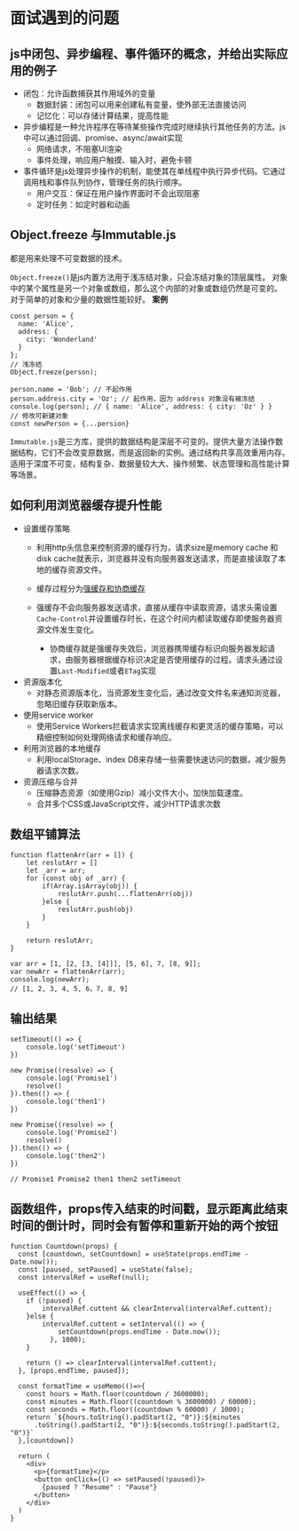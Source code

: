 # 面试遇到的问题

## js中闭包、异步编程、事件循环的概念，并给出实际应用的例子

* 闭包：允许函数捕获其作用域外的变量
	* 数据封装：闭包可以用来创建私有变量，使外部无法直接访问
	* 记忆化：可以存储计算结果，提高性能
* 异步编程是一种允许程序在等待某些操作完成时继续执行其他任务的方法。js中可以通过回调、promise、async/await实现
	* 网络请求，不阻塞UI渲染
	* 事件处理，响应用户触摸、输入时，避免卡顿
* 事件循环是js处理异步操作的机制，能使其在单线程中执行异步代码。它通过调用栈和事件队列协作，管理任务的执行顺序。
	* 用户交互：保证在用户操作界面时不会出现阻塞
	* 定时任务：如定时器和动画

## Object.freeze 与Immutable.js
都是用来处理不可变数据的技术。

`Object.freeze()`是js内置方法用于浅冻结对象，只会冻结对象的顶层属性。
对象中的某个属性是另一个对象或数组，那么这个内部的对象或数组仍然是可变的。
对于简单的对象和少量的数据性能较好。
**案例**
```
const person = {
  name: 'Alice',
  address: {
    city: 'Wonderland'
  }
};
// 浅冻结
Object.freeze(person);

person.name = 'Bob'; // 不起作用
person.address.city = 'Oz'; // 起作用，因为 address 对象没有被冻结
console.log(person); // { name: 'Alice', address: { city: 'Oz' } }
// 修改可新建对象
const newPerson = {...persion}

```

`Immutable.js`是三方库，提供的数据结构是深层不可变的。提供大量方法操作数据结构，它们不会改变原数据，而是返回新的实例。通过结构共享高效重用内存。
适用于深度不可变，结构复杂、数据量较大大、操作频繁、状态管理和高性能计算等场景。

## 如何利用浏览器缓存提升性能

* 设置缓存策略
  * 利用http头信息来控制资源的缓存行为，请求size是memory cache 和 disk cache就表示，浏览器并没有向服务器发送请求，而是直接读取了本地的缓存资源文件。

  * 缓存过程分为[强缓存和协商缓存](./Xi.Blog/2022/计算机及浏览器基础/浏览器的缓存机制.md)
  * 强缓存不会向服务器发送请求，直接从缓存中读取资源，请求头需设置`Cache-Control`并设置缓存时长，在这个时间内都读取缓存即使服务器资源文件发生变化。
	* 协商缓存就是强缓存失效后，浏览器携带缓存标识向服务器发起请求，由服务器根据缓存标识决定是否使用缓存的过程。请求头通过设置`Last-Modified`或者`ETag`实现
* 资源版本化
	* 对静态资源版本化，当资源发生变化后，通过改变文件名来通知浏览器，忽略旧缓存获取新版本。
* 使用service worker
	* 使用Service Workers拦截请求实现离线缓存和更灵活的缓存策略，可以精细控制如何处理网络请求和缓存响应。
* 利用浏览器的本地缓存
	* 利用localStorage、index DB来存储一些需要快速访问的数据，减少服务器请求次数。
* 资源压缩与合并
	* 压缩静态资源（如使用Gzip）减小文件大小，加快加载速度。
	* 合并多个CSS或JavaScript文件，减少HTTP请求次数

## 数组平铺算法
```
function flattenArr(arr = []) {
    let reslutArr = []
    let _arr = arr;
    for (const obj of _arr) {
        if(Array.isArray(obj)) {
            reslutArr.push(...flattenArr(obj)) 
        }else {
            reslutArr.push(obj)
        }
    }

    return reslutArr;
}

var arr = [1, [2, [3, [4]]], [5, 6], 7, [8, 9]];
var newArr = flattenArr(arr);
console.log(newArr);
// [1, 2, 3, 4, 5, 6，7, 8, 9]

```

## 输出结果
```
setTimeout(() => {
    console.log('setTimeout')
})

new Promise((resolve) => {
    console.log('Promise1')
    resolve()
}).then(() => {
    console.log('then1')
})

new Promise((resolve) => {
    console.log('Promise2')
    resolve()
}).then(() => {
    console.log('then2')
})

// Promise1 Promise2 then1 then2 setTimeout

```


## 函数组件，props传入结束的时间戳，显示距离此结束时间的倒计时，同时会有暂停和重新开始的两个按钮

```
function Countdown(props) {
  const [countdown, setCountdown] = useState(props.endTime - Date.now());
  const [paused, setPaused] = useState(false);
  const intervalRef = useRef(null);

  useEffect(() => {
    if (!paused) {
        intervalRef.cuttent && clearInterval(intervalRef.cuttent);
    }else {
        intervalRef.cuttent = setInterval(() => {
            setCountdown(props.endTime - Date.now());
          }, 1000);
    }

    return () => clearInterval(intervalRef.cuttent);
  }, [props.endTime, paused]);

  const formatTime = useMemo(()=>{
    const hours = Math.floor(countdown / 3600000);
    const minutes = Math.floor((countdown % 3600000) / 60000);
    const seconds = Math.floor((countdown % 60000) / 1000);
    return `${hours.toString().padStart(2, "0")}:${minutes
      .toString().padStart(2, "0")}:${seconds.toString().padStart(2, "0")}`
  },[countdown])

  return (
    <div>
      <p>{formatTime}</p>
      <button onClick={() => setPaused(!paused)}>
        {paused ? "Resume" : "Pause"}
      </button>
    </div>
  )
}

```


